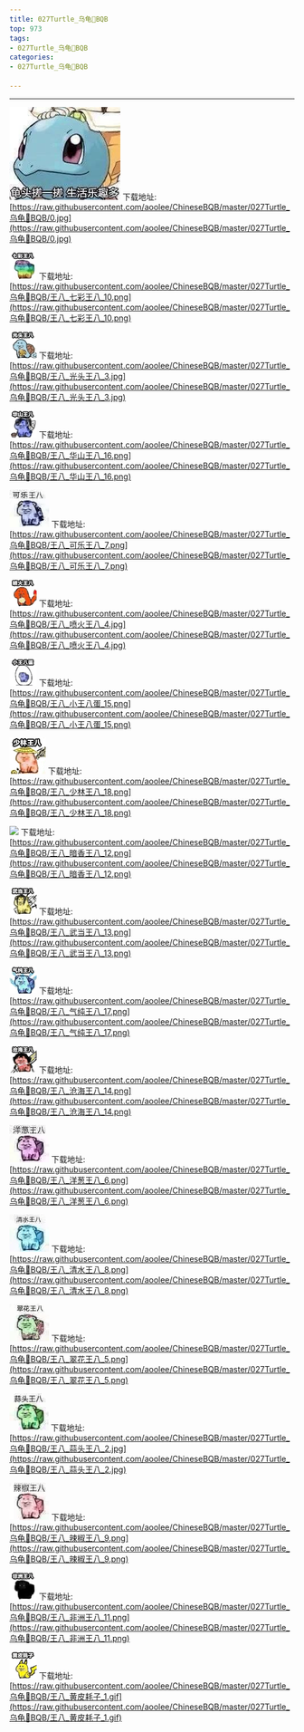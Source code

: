 ```yaml
---
title: 027Turtle_乌龟🐢BQB
top: 973
tags:
- 027Turtle_乌龟🐢BQB
categories:
- 027Turtle_乌龟🐢BQB

---
```


------

<!-- more -->

![](https://raw.githubusercontent.com/aoolee/ChineseBQB/master/027Turtle_乌龟🐢BQB/0.jpg)
下载地址:[https://raw.githubusercontent.com/aoolee/ChineseBQB/master/027Turtle_乌龟🐢BQB/0.jpg](https://raw.githubusercontent.com/aoolee/ChineseBQB/master/027Turtle_乌龟🐢BQB/0.jpg)

![](https://raw.githubusercontent.com/aoolee/ChineseBQB/master/027Turtle_乌龟🐢BQB/王八_七彩王八_10.png)
下载地址:[https://raw.githubusercontent.com/aoolee/ChineseBQB/master/027Turtle_乌龟🐢BQB/王八_七彩王八_10.png](https://raw.githubusercontent.com/aoolee/ChineseBQB/master/027Turtle_乌龟🐢BQB/王八_七彩王八_10.png)

![](https://raw.githubusercontent.com/aoolee/ChineseBQB/master/027Turtle_乌龟🐢BQB/王八_光头王八_3.jpg)
下载地址:[https://raw.githubusercontent.com/aoolee/ChineseBQB/master/027Turtle_乌龟🐢BQB/王八_光头王八_3.jpg](https://raw.githubusercontent.com/aoolee/ChineseBQB/master/027Turtle_乌龟🐢BQB/王八_光头王八_3.jpg)

![](https://raw.githubusercontent.com/aoolee/ChineseBQB/master/027Turtle_乌龟🐢BQB/王八_华山王八_16.png)
下载地址:[https://raw.githubusercontent.com/aoolee/ChineseBQB/master/027Turtle_乌龟🐢BQB/王八_华山王八_16.png](https://raw.githubusercontent.com/aoolee/ChineseBQB/master/027Turtle_乌龟🐢BQB/王八_华山王八_16.png)

![](https://raw.githubusercontent.com/aoolee/ChineseBQB/master/027Turtle_乌龟🐢BQB/王八_可乐王八_7.png)
下载地址:[https://raw.githubusercontent.com/aoolee/ChineseBQB/master/027Turtle_乌龟🐢BQB/王八_可乐王八_7.png](https://raw.githubusercontent.com/aoolee/ChineseBQB/master/027Turtle_乌龟🐢BQB/王八_可乐王八_7.png)

![](https://raw.githubusercontent.com/aoolee/ChineseBQB/master/027Turtle_乌龟🐢BQB/王八_喷火王八_4.jpg)
下载地址:[https://raw.githubusercontent.com/aoolee/ChineseBQB/master/027Turtle_乌龟🐢BQB/王八_喷火王八_4.jpg](https://raw.githubusercontent.com/aoolee/ChineseBQB/master/027Turtle_乌龟🐢BQB/王八_喷火王八_4.jpg)

![](https://raw.githubusercontent.com/aoolee/ChineseBQB/master/027Turtle_乌龟🐢BQB/王八_小王八蛋_15.png)
下载地址:[https://raw.githubusercontent.com/aoolee/ChineseBQB/master/027Turtle_乌龟🐢BQB/王八_小王八蛋_15.png](https://raw.githubusercontent.com/aoolee/ChineseBQB/master/027Turtle_乌龟🐢BQB/王八_小王八蛋_15.png)

![](https://raw.githubusercontent.com/aoolee/ChineseBQB/master/027Turtle_乌龟🐢BQB/王八_少林王八_18.png)
下载地址:[https://raw.githubusercontent.com/aoolee/ChineseBQB/master/027Turtle_乌龟🐢BQB/王八_少林王八_18.png](https://raw.githubusercontent.com/aoolee/ChineseBQB/master/027Turtle_乌龟🐢BQB/王八_少林王八_18.png)

![](https://raw.githubusercontent.com/aoolee/ChineseBQB/master/027Turtle_乌龟🐢BQB/王八_暗香王八_12.png)
下载地址:[https://raw.githubusercontent.com/aoolee/ChineseBQB/master/027Turtle_乌龟🐢BQB/王八_暗香王八_12.png](https://raw.githubusercontent.com/aoolee/ChineseBQB/master/027Turtle_乌龟🐢BQB/王八_暗香王八_12.png)

![](https://raw.githubusercontent.com/aoolee/ChineseBQB/master/027Turtle_乌龟🐢BQB/王八_武当王八_13.png)
下载地址:[https://raw.githubusercontent.com/aoolee/ChineseBQB/master/027Turtle_乌龟🐢BQB/王八_武当王八_13.png](https://raw.githubusercontent.com/aoolee/ChineseBQB/master/027Turtle_乌龟🐢BQB/王八_武当王八_13.png)

![](https://raw.githubusercontent.com/aoolee/ChineseBQB/master/027Turtle_乌龟🐢BQB/王八_气纯王八_17.png)
下载地址:[https://raw.githubusercontent.com/aoolee/ChineseBQB/master/027Turtle_乌龟🐢BQB/王八_气纯王八_17.png](https://raw.githubusercontent.com/aoolee/ChineseBQB/master/027Turtle_乌龟🐢BQB/王八_气纯王八_17.png)

![](https://raw.githubusercontent.com/aoolee/ChineseBQB/master/027Turtle_乌龟🐢BQB/王八_沧海王八_14.png)
下载地址:[https://raw.githubusercontent.com/aoolee/ChineseBQB/master/027Turtle_乌龟🐢BQB/王八_沧海王八_14.png](https://raw.githubusercontent.com/aoolee/ChineseBQB/master/027Turtle_乌龟🐢BQB/王八_沧海王八_14.png)

![](https://raw.githubusercontent.com/aoolee/ChineseBQB/master/027Turtle_乌龟🐢BQB/王八_洋葱王八_6.png)
下载地址:[https://raw.githubusercontent.com/aoolee/ChineseBQB/master/027Turtle_乌龟🐢BQB/王八_洋葱王八_6.png](https://raw.githubusercontent.com/aoolee/ChineseBQB/master/027Turtle_乌龟🐢BQB/王八_洋葱王八_6.png)

![](https://raw.githubusercontent.com/aoolee/ChineseBQB/master/027Turtle_乌龟🐢BQB/王八_清水王八_8.png)
下载地址:[https://raw.githubusercontent.com/aoolee/ChineseBQB/master/027Turtle_乌龟🐢BQB/王八_清水王八_8.png](https://raw.githubusercontent.com/aoolee/ChineseBQB/master/027Turtle_乌龟🐢BQB/王八_清水王八_8.png)

![](https://raw.githubusercontent.com/aoolee/ChineseBQB/master/027Turtle_乌龟🐢BQB/王八_翠花王八_5.png)
下载地址:[https://raw.githubusercontent.com/aoolee/ChineseBQB/master/027Turtle_乌龟🐢BQB/王八_翠花王八_5.png](https://raw.githubusercontent.com/aoolee/ChineseBQB/master/027Turtle_乌龟🐢BQB/王八_翠花王八_5.png)

![](https://raw.githubusercontent.com/aoolee/ChineseBQB/master/027Turtle_乌龟🐢BQB/王八_蒜头王八_2.jpg)
下载地址:[https://raw.githubusercontent.com/aoolee/ChineseBQB/master/027Turtle_乌龟🐢BQB/王八_蒜头王八_2.jpg](https://raw.githubusercontent.com/aoolee/ChineseBQB/master/027Turtle_乌龟🐢BQB/王八_蒜头王八_2.jpg)

![](https://raw.githubusercontent.com/aoolee/ChineseBQB/master/027Turtle_乌龟🐢BQB/王八_辣椒王八_9.png)
下载地址:[https://raw.githubusercontent.com/aoolee/ChineseBQB/master/027Turtle_乌龟🐢BQB/王八_辣椒王八_9.png](https://raw.githubusercontent.com/aoolee/ChineseBQB/master/027Turtle_乌龟🐢BQB/王八_辣椒王八_9.png)

![](https://raw.githubusercontent.com/aoolee/ChineseBQB/master/027Turtle_乌龟🐢BQB/王八_非洲王八_11.png)
下载地址:[https://raw.githubusercontent.com/aoolee/ChineseBQB/master/027Turtle_乌龟🐢BQB/王八_非洲王八_11.png](https://raw.githubusercontent.com/aoolee/ChineseBQB/master/027Turtle_乌龟🐢BQB/王八_非洲王八_11.png)

![](https://raw.githubusercontent.com/aoolee/ChineseBQB/master/027Turtle_乌龟🐢BQB/王八_黄皮耗子_1.gif)
下载地址:[https://raw.githubusercontent.com/aoolee/ChineseBQB/master/027Turtle_乌龟🐢BQB/王八_黄皮耗子_1.gif](https://raw.githubusercontent.com/aoolee/ChineseBQB/master/027Turtle_乌龟🐢BQB/王八_黄皮耗子_1.gif)

